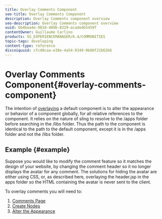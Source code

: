 ```yaml
---
title: Overlay Comments Component
seo-title: Overlay Comments Component
description: Overlay Comments component overview
seo-description: Overlay Comments component overview
uuid: 6b4baa4e-983d-489b-8329-acadedb5459f
contentOwner: Guillaume Carlino
products: SG_EXPERIENCEMANAGER/6.4/COMMUNITIES
topic-tags: developing
content-type: reference
discoiquuid: cfc48caa-e38e-4a54-9349-0b60f21b62b6
---
```


# Overlay Comments Component{#overlay-comments-component}

The intention of [overlaying](../../communities/using/client-customize.md#overlays) a default component is to alter the appearance or behavior of a component globally, for all relative references to the component. It relies on the nature of sling to resolve to the /apps folder before searching in the /libs folder. Thus the path to the component is identical to the path to the default component, except it is in the /apps folder and not the /libs folder.

## Example {#example}

Suppose you would like to modify the comment feature so it matches the design of your website, by changing the comment header so it no longer displays the avatar for any comment. The solutions for hiding the avatar are either using CSS, or, as described here, overlaying the header.jsp in the apps folder so the HTML containing the avatar is never sent to the client.

To overlay comments you will need to:

1. [Comments Page](../../communities/using/overlay-create-comments-page.md)
1. [Create Nodes](../../communities/using/overlay-create-nodes.md)
1. [Alter the Appearance](../../communities/using/overlay-alter-appearance.md)

